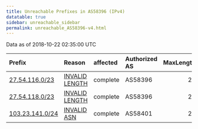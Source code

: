 ```yaml
---
title: Unreachable Prefixes in AS58396 (IPv4)
datatable: true
sidebar: unreachable_sidebar
permalink: unreachable_AS58396-v4.html
---
```


Data as of 2018-10-22 02:35:00 UTC


<div class="datatable-begin"></div>

| Prefix                                                   | Reason                                                                                                   | affected   | Authorized AS   |   MaxLength | Anchor                                       |   unreachable /24s |
|:---------------------------------------------------------|:---------------------------------------------------------------------------------------------------------|:-----------|:----------------|------------:|:---------------------------------------------|-------------------:|
| [27.54.116.0/23](https://stat.ripe.net/27.54.116.0/23)   | [INVALID LENGTH](https://rpki-validator.ripe.net/announcement-preview?asn=AS58396&prefix=27.54.116.0/23) | complete   | AS58396         |          22 | [APNIC](unreachable_APNIC_RPKI_Root-v4.html) |                  2 |
| [27.54.118.0/23](https://stat.ripe.net/27.54.118.0/23)   | [INVALID LENGTH](https://rpki-validator.ripe.net/announcement-preview?asn=AS58396&prefix=27.54.118.0/23) | complete   | AS58396         |          22 | [APNIC](unreachable_APNIC_RPKI_Root-v4.html) |                  2 |
| [103.23.141.0/24](https://stat.ripe.net/103.23.141.0/24) | [INVALID ASN](https://rpki-validator.ripe.net/announcement-preview?asn=AS58396&prefix=103.23.141.0/24)   | complete   | AS58401         |          24 | [APNIC](unreachable_APNIC_RPKI_Root-v4.html) |                  1 |

<div class="datatable-end"></div>